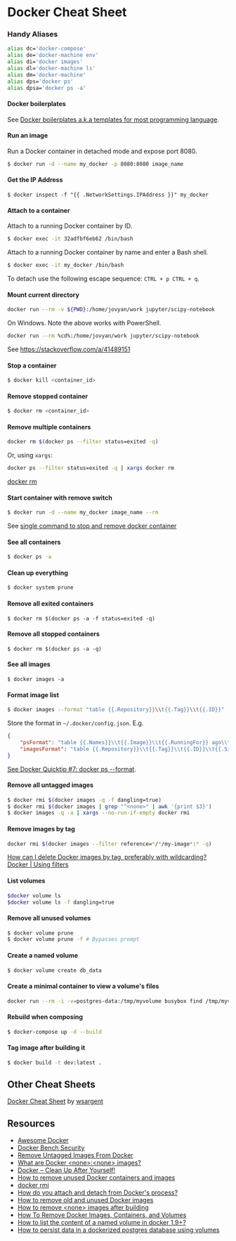 # Docker Cheat Sheet

### Handy Aliases

```bash
alias dc='docker-compose'
alias de='docker-machine env'
alias di='docker images'
alias dl='docker-machine ls'
alias dm='docker-machine'
alias dps='docker ps'
alias dpsa='docker ps -a'
```

#### Docker boilerplates

See [Docker boilerplates a.k.a templates for most programming language](https://github.com/gauthamp10/dockerfile-boilerplates).

#### Run an image

Run a Docker container in detached mode and expose port 8080.

```bash
$ docker run -d --name my_docker -p 8080:8080 image_name
```

#### Get the IP Address

`$ docker inspect -f "{{ .NetworkSettings.IPAddress }}" my_docker`

#### Attach to a container

Attach to a running Docker container by ID.

```bash
$ docker exec -it 32adfbf6eb62 /bin/bash
```

Attach to a running Docker container by name and enter a Bash shell.

```bash
$ docker exec -it my_docker /bin/bash
```

To detach use the following escape sequence: `CTRL + p CTRL + q`.

#### Mount current directory

```bash
docker run --rm -v ${PWD}:/home/jovyan/work jupyter/scipy-notebook
```

On Windows. Note the above works with PowerShell.

```bash
docker run --rm %cd%:/home/jovyan/work jupyter/scipy-notebook
```

See https://stackoverflow.com/a/41489151

#### Stop a container

```bash
$ docker kill <container_id>
```

#### Remove stopped container

```bash
$ docker rm <container_id>
```

#### Remove multiple containers

```bash
docker rm $(docker ps --filter status=exited -q)
```

Or, using `xargs`:

```bash
docker ps --filter status=exited -q | xargs docker rm
```

[docker rm](https://docs.docker.com/engine/reference/commandline/rm/)

#### Start container with remove switch

```bash
$ docker run -d --name my_docker image_name --rm
```

See [single command to stop and remove docker container](http://stackoverflow.com/a/35122815/6146580)

#### See all containers

```bash
$ docker ps -a
```

#### Clean up everything

```bash
$ docker system prune
```

#### Remove all exited containers

`$ docker rm $(docker ps -a -f status=exited -q)`

#### Remove all stopped containers

`$ docker rm $(docker ps -a -q)`

#### See all images

`$ docker images -a`

#### Format image list

```bash
$ docker images --format "table {{.Repository}}\\t{{.Tag}}\\t{{.ID}}"
```

Store the format in `~/.docker/config.json`. E.g.

```json
{
    "psFormat": "table {{.Names}}\\t{{.Image}}\\t{{.RunningFor}} ago\\t{{.Status}}\\t{{.Command}}",
    "imagesFormat": "table {{.Repository}}\\t{{.Tag}}\\t{{.ID}}\\t{{.Size}}"
}
```

[See Docker Quicktip #7: docker ps --format](http://container42.com/2016/03/27/docker-quicktip-7-psformat/).

#### Remove all untagged images

```bash
$ docker rmi $(docker images -q -f dangling=true)
$ docker rmi $(docker images | grep "^<none>" | awk '{print $3}')
$ docker images -q -a | xargs --no-run-if-empty docker rmi
```

#### Remove images by tag

```bash
docker rmi $(docker images --filter reference=*/*/my-image*:* -q)
```

[How can I delete Docker images by tag, preferably with wildcarding?](https://stackoverflow.com/a/47265229/6146580)  
[Docker | Using filters](https://docs.docker.com/config/filter/)

#### List volumes

```bash
$docker volume ls
$docker volume ls -f dangling=true
```

#### Remove all unused volumes

```bash
$ docker volume prune
$ docker volume prune -f # Bypasses prompt
```

#### Create a named volume

```bash
$ docker volume create db_data
```

#### Create a minimal container to view a volume's files

```bash
docker run --rm -i -v=postgres-data:/tmp/myvolume busybox find /tmp/myvolume
```

#### Rebuild when composing

```bash
$ docker-compose up -d --build
```

#### Tag image after building it

```bash
$ docker build -t dev:latest .
```

## Other Cheat Sheets

[Docker Cheat Sheet](https://github.com/wsargent/docker-cheat-sheet) by [wsargent](https://github.com/wsargent)

## Resources

-   [Awesome Docker](https://github.com/veggiemonk/awesome-docker)
-   [Docker Bench Security](https://github.com/docker/docker-bench-security)
-   [Remove Untagged Images From Docker](http://jimhoskins.com/2013/07/27/remove-untagged-docker-images.html)
-   [What are Docker \<none\>:\<none\> images?](http://www.projectatomic.io/blog/2015/07/what-are-docker-none-none-images/)
-   [Docker – Clean Up After Yourself!](http://blog.yohanliyanage.com/2015/05/docker-clean-up-after-yourself/)
-   [How to remove unused Docker containers and images](https://gist.github.com/ngpestelos/4fc2e31e19f86b9cf10b)
-   [docker rmi](https://docs.docker.com/engine/reference/commandline/rmi/)
-   [How do you attach and detach from Docker's process?](https://stackoverflow.com/questions/19688314/how-do-you-attach-and-detach-from-dockers-process)
-   [How to remove old and unused Docker images](http://stackoverflow.com/a/32723127/6146580)
-   [How to remove \<none\> images after building](https://forums.docker.com/t/how-to-remove-none-images-after-building/7050/10)
-   [How To Remove Docker Images, Containers, and Volumes](https://www.digitalocean.com/community/tutorials/how-to-remove-docker-images-containers-and-volumes)
-   [How to list the content of a named volume in docker 1.9+?](https://stackoverflow.com/a/36330903)
-   [How to persist data in a dockerized postgres database using volumes](https://stackoverflow.com/a/45606440)
